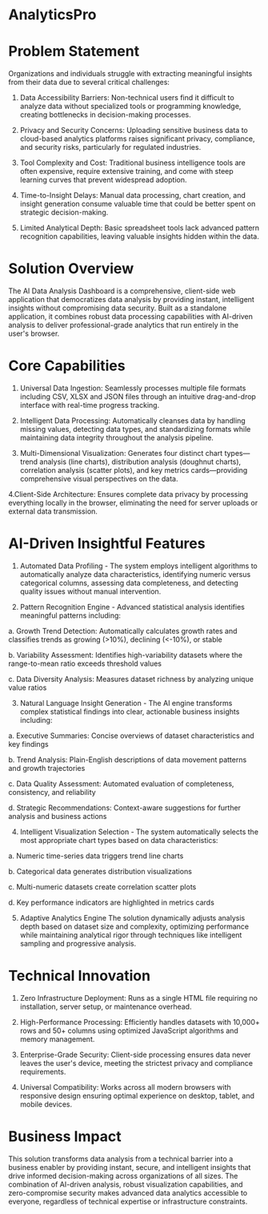 # AnalyticsPro

# Problem Statement
Organizations and individuals struggle with extracting meaningful insights from their data due to several critical challenges:

1. Data Accessibility Barriers: Non-technical users find it difficult to analyze data without specialized tools or programming knowledge, creating bottlenecks in decision-making processes.

2. Privacy and Security Concerns: Uploading sensitive business data to cloud-based analytics platforms raises significant privacy, compliance, and security risks, particularly for regulated industries.

3. Tool Complexity and Cost: Traditional business intelligence tools are often expensive, require extensive training, and come with steep learning curves that prevent widespread adoption.

4. Time-to-Insight Delays: Manual data processing, chart creation, and insight generation consume valuable time that could be better spent on strategic decision-making.

5. Limited Analytical Depth: Basic spreadsheet tools lack advanced pattern recognition capabilities, leaving valuable insights hidden within the data.

# Solution Overview
The AI Data Analysis Dashboard is a comprehensive, client-side web application that democratizes data analysis by providing instant, intelligent insights without compromising data security. Built as a standalone application, it combines robust data processing capabilities with AI-driven analysis to deliver professional-grade analytics that run entirely in the user's browser.

# Core Capabilities

1. Universal Data Ingestion: Seamlessly processes multiple file formats including CSV, XLSX and JSON files through an intuitive drag-and-drop interface with real-time progress tracking.

2. Intelligent Data Processing: Automatically cleanses data by handling missing values, detecting data types, and standardizing formats while maintaining data integrity throughout the analysis pipeline.

3. Multi-Dimensional Visualization: Generates four distinct chart types—trend analysis (line charts), distribution analysis (doughnut charts), correlation analysis (scatter plots), and key metrics cards—providing comprehensive visual perspectives on the data.

4.Client-Side Architecture: Ensures complete data privacy by processing everything locally in the browser, eliminating the need for server uploads or external data transmission.

# AI-Driven Insightful Features

1. Automated Data Profiling - 
The system employs intelligent algorithms to automatically analyze data characteristics, identifying numeric versus categorical columns, assessing data completeness, and detecting quality issues without manual intervention.

2. Pattern Recognition Engine - 
Advanced statistical analysis identifies meaningful patterns including:

a. Growth Trend Detection: Automatically calculates growth rates and classifies trends as growing (>10%), declining (<-10%), or stable

b. Variability Assessment: Identifies high-variability datasets where the range-to-mean ratio exceeds threshold values

c. Data Diversity Analysis: Measures dataset richness by analyzing unique value ratios

3. Natural Language Insight Generation -
The AI engine transforms complex statistical findings into clear, actionable business insights including:

a. Executive Summaries: Concise overviews of dataset characteristics and key findings

b. Trend Analysis: Plain-English descriptions of data movement patterns and growth trajectories

c. Data Quality Assessment: Automated evaluation of completeness, consistency, and reliability

d. Strategic Recommendations: Context-aware suggestions for further analysis and business actions

4. Intelligent Visualization Selection - 
The system automatically selects the most appropriate chart types based on data characteristics:

a. Numeric time-series data triggers trend line charts

b. Categorical data generates distribution visualizations

c. Multi-numeric datasets create correlation scatter plots

d. Key performance indicators are highlighted in metrics cards

5. Adaptive Analytics Engine
The solution dynamically adjusts analysis depth based on dataset size and complexity, optimizing performance while maintaining analytical rigor through techniques like intelligent sampling and progressive analysis.

# Technical Innovation

1. Zero Infrastructure Deployment: Runs as a single HTML file requiring no installation, server setup, or maintenance overhead.

2. High-Performance Processing: Efficiently handles datasets with 10,000+ rows and 50+ columns using optimized JavaScript algorithms and memory management.

3. Enterprise-Grade Security: Client-side processing ensures data never leaves the user's device, meeting the strictest privacy and compliance requirements.

4. Universal Compatibility: Works across all modern browsers with responsive design ensuring optimal experience on desktop, tablet, and mobile devices.

# Business Impact
This solution transforms data analysis from a technical barrier into a business enabler by providing instant, secure, and intelligent insights that drive informed decision-making across organizations of all sizes. The combination of AI-driven analysis, robust visualization capabilities, and zero-compromise security makes advanced data analytics accessible to everyone, regardless of technical expertise or infrastructure constraints.
